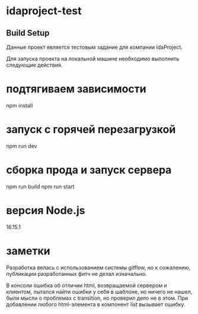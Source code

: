 # idaproject-test

## Build Setup

Данные проект является тестовым задание для компании IdaProject.

Для запуска проекта на локальной машине необходимо выполнить следующие действия.

# подтягиваем зависимости
npm install

# запуск с горячей перезагрузкой
npm run dev

# сборка прода и запуск сервера
npm run build
npm run start

# версия Node.js 
16.15.1

# заметки

Разработка велась с использованием системы gitflow, но к сожалению,
публикации разработанных фитч не делал изначально.

В консоли ошибка об отличии html, возвращаемой сервером и клиентом,
пытался найти ошибки у себя в шаблоне, но ничего не нашел, были мысли о проблемах c transition,
но проверил дело не в этом. При добавлении любого html-элемента в компонент list вызывает ошибку.


